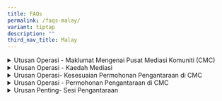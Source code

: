 ```yaml
---
title: FAQs
permalink: /faqs-malay/
variant: tiptap
description: ""
third_nav_title: Malay
---
```

<div data-type="detailGroup" class="isomer-accordion isomer-accordion-white">
<details class="isomer-details">
<summary>Utusan Operasi - Maklumat Mengenai Pusat Mediasi Komuniti (CMC)</summary>
<div data-type="detailsContent" class="isomer-details-content">
<blockquote>
<p>Apakah yang dilakukan oleh Pusat Mediasi Komuniti (CMC)?</p>
</blockquote>
<p>Pusat Mediasi Komuniti (CMC), yang terletak di bawah Kementerian Undang-Undang,
menawarkan perkhidmatan mediasi kepada penduduk Singapura yang menghadapi
pertikaian hubungan dan komuniti.</p>
<p>Perkhidmatan ini disediakan secara <strong>percuma</strong>.</p>
<p></p>
<blockquote>
<p>- Apakah faedah mediasi?</p>
</blockquote>
<p>Mediasi di CMC menawarkan faedah berikut:</p>
<ul>
<li>
<p><strong>Kos</strong>: Perkhidmatan ini adalah percuma.</p>
</li>
<li>
<p><strong>Privasi</strong>: Perkara yang dibincangkan semasa sesi mediasi
dan identiti pihak-pihak yang terlibat akan dirahsiakan.</p>
</li>
<li>
<p><strong>Masa</strong>: Sesi mediasi biasanya berlangsung selama kira-kira
dua jam dan tersedia dari hari Isnin hingga Jumaat, serta pada pagi hari
Sabtu.</p>
</li>
<li>
<p><strong>Lokasi</strong>: Mediasi secara fizikal disediakan di Pusat Perkhidmatan
Kementerian Undang-Undang dan di 18 lokasi satelit di seluruh pulau. Mediasi
secara dalam talian juga boleh diadakan untuk pertikaian yang kurang rumit.</p>
</li>
</ul>
<p></p>
<p>Anda <strong>tidak perlu mengemukakan sebarang bukti</strong> sebelum memohon
mediasi di CMC.</p>
</div>
</details>
<details class="isomer-details">
<summary>Urusan Operasi - Kaedah Mediasi</summary>
<div data-type="detailsContent" class="isomer-details-content">
<blockquote>
<p>Di manakah mediasi CMC dijalankan?</p>
</blockquote>
<p>Mediasi CMC dijalankan di:
<br><strong>45 Maxwell Road, The URA Centre (East Wing), #07-11, Singapura 069118.</strong>
</p>
<p><strong>Mediasi yang dirujuk dan diarahkan oleh mahkamah</strong> dijalankan
pada:</p>
<ul>
<li>
<p>Hari Isnin hingga Jumaat, dari <strong>9.00 pagi hingga 1.00 tengah hari</strong>
</p>
</li>
</ul>
<p><strong>Mediasi secara sukarela</strong> dijalankan pada:</p>
<ul>
<li>
<p>Hari Isnin hingga Jumaat, dari <strong>2.00 petang hingga 6.00 petang</strong>
</p>
</li>
<li>
<p>Hari Sabtu, dari <strong>9.00 pagi hingga 1.00 tengah hari</strong>
<br>Kami <strong>ditutup pada hari Ahad dan Cuti Umum</strong>.</p>
</li>
</ul>
<p></p>
<p>Kami juga menyediakan mediasi secara sukarela di <strong>18 lokasi mediasi satelit</strong> berikut:</p>
<p>·&nbsp;&nbsp;&nbsp;&nbsp;&nbsp;&nbsp; Kelab Komuniti ACE the Place</p>
<p>·&nbsp;&nbsp;&nbsp;&nbsp;&nbsp;&nbsp; Kelab Komuniti Bedok</p>
<p>·&nbsp;&nbsp;&nbsp;&nbsp;&nbsp;&nbsp; Kelab Komuniti Ci Yuan</p>
<p>·&nbsp;&nbsp;&nbsp;&nbsp;&nbsp;&nbsp; Kelab Komuniti Clementi</p>
<p>·&nbsp;&nbsp;&nbsp;&nbsp;&nbsp;&nbsp; Kelab Komuniti Geylang Serai@Wisma
Geylang Serai</p>
<p>·&nbsp;&nbsp;&nbsp;&nbsp;&nbsp;&nbsp; Kelab Komuniti MacPherson</p>
<p>·&nbsp;&nbsp;&nbsp;&nbsp;&nbsp;&nbsp; Kelab Komuniti Nee Soon East</p>
<p>·&nbsp;&nbsp;&nbsp;&nbsp;&nbsp;&nbsp; Kelab Komuniti Paya Lebar-Kovan</p>
<p>·&nbsp;&nbsp;&nbsp;&nbsp;&nbsp;&nbsp; Kelab Komuniti Toa Payoh Barat</p>
<p>·&nbsp;&nbsp;&nbsp;&nbsp;&nbsp;&nbsp; Kelab Komuniti Telok Blangah</p>
<p>·&nbsp;&nbsp;&nbsp;&nbsp;&nbsp;&nbsp; Pusat ServiceSG One Punggol</p>
<p>·&nbsp;&nbsp;&nbsp;&nbsp;&nbsp;&nbsp; Pusat ServiceSG Our Tampines Hub</p>
<p>·&nbsp;&nbsp;&nbsp;&nbsp;&nbsp;&nbsp; ServiceSG@Kelab Komuniti Keat Hong</p>
<p>·&nbsp;&nbsp;&nbsp;&nbsp;&nbsp;&nbsp; ServiceSG Centre@Kelab Komuniti
The Frontier</p>
<p>·&nbsp;&nbsp;&nbsp;&nbsp;&nbsp;&nbsp; Pusat ServiceSG Bukit Merah</p>
<p>·&nbsp;&nbsp;&nbsp;&nbsp;&nbsp;&nbsp; Pusat ServiceSG Woodlands</p>
<p>·&nbsp;&nbsp;&nbsp;&nbsp;&nbsp;&nbsp; Pondok Polis Kejiranan Tampines
East</p>
<p>·&nbsp;&nbsp;&nbsp;&nbsp;&nbsp;&nbsp; Pondok Polis Kejiranan Tampines
North</p>
<p></p>
<blockquote>
<p>Bolehkah mediasi dijalankan melalui Zoom?</p>
</blockquote>
<p>Mediasi secara maya boleh diadakan untuk <strong>kes yang kurang rumit</strong>.</p>
</div>
</details>
<details class="isomer-details">
<summary>Urusan Operasi- Kesesuaian Permohonan Pengantaraan di CMC</summary>
<div data-type="detailsContent" class="isomer-details-content">
<blockquote>
<p>Apakah jenis pertikaian yang sesuai untuk mediasi di CMC?</p>
</blockquote>
<p>Mediasi di CMC merupakan satu pilihan yang berkesan untuk menyelesaikan
pertikaian antara jiran tetangga, ahli keluarga, rakan, rakan sekerja,
tuan rumah, penyewa, atau hubungan antara peribadi yang lain.</p>
<p>Walau bagaimanapun, mediasi ini <strong>tidak sesuai untuk pertikaian kontrak atau komersial</strong>.</p>
<p>Untuk senarai penuh jenis pertikaian yang sesuai untuk mediasi di CMC,
sila <a href="/disputes-suitable-for-mediation-malay/" rel="noopener nofollow" target="_blank">klik </a>di
sini.</p>
<p></p>
<blockquote>
<p>Mengapakah CMC menerima permohonan mediasi tanpa menjalankan sebarang
siasatan?</p>
</blockquote>
<p>CMC tidak menjalankan sebarang siasatan. Fokus utama kami adalah untuk
memudahcara perbincangan antara pihak-pihak yang terlibat dalam pertikaian.</p>
<p>Menerusi mediasi, kami berusaha untuk membantu pihak-pihak yang terlibat
berkomunikasi dengan berkesan, meneroka penyelesaian, dan mencapai persetujuan
yang saling menguntungkan.</p>
<p></p>
<blockquote>
<p>Bolehkah CMC menerima kes yang melibatkan pertikaian jiran di kondominium
persendirian atau harta tanah?</p>
</blockquote>
<p>Kami menerima kes yang melibatkan pertikaian jiran di kawasan rumah awam
atau persendirian termasuk harta tanah, kondominium dan pangsapuri persendirian.</p>
<p></p>
<blockquote>
<p>Mengapakah CMC menerima permohonan pengantaraan tanpa menjalankan apa-apa
siasatan?</p>
</blockquote>
<p>CMC tidak menjalankan siasatan. Fokus utama kami adalah untuk memudahkan
perbincangan antara pihak yang bertikai. Melalui pengantaraan, kami berhasrat
untuk membantu pihak-pihak berkomunikasi dengan berkesan, meneroka penyelesaian
dan mencapai persetujuan yang adil bagi kedua-dua pihak.</p>
<p></p>
<blockquote>
<p>Adakah saya memerlukan bukti untuk mengemukakan kes kepada CMC?</p>
</blockquote>
<p>Anda tidak perlu mengemukakan apa-apa bukti sebelum memohon pengantaraan
di CMC.</p>
<p></p>
<blockquote>
<p>Berapakah bilangan orang boleh menghadiri sesi pengantaraan?</p>
</blockquote>
<p>Tidak termasuk pertikaian keluarga, kami membenarkan sehingga dua orang
daripada setiap pihak, yang terlibat secara langsung dengan pertikaian
itu untuk menghadiri sesi pengantaraan. Untuk sesi pengantaraan satelit,
hanya seorang daripada setiap pihak akan menghadiri sesi tersebut.</p>
<p></p>
<blockquote>
<p>Bolehkah ahli keluarga/ejen saya menghadiri sesi pengantaraan bagi pihak
saya?</p>
</blockquote>
<p>Jika ahli keluarga atau ejen anda telah diberikan Surat Kuasa Wakil untuk
menguruskan hal ehwal anda, anda boleh membenarkan mereka menghadiri sesi
tersebut bagi pihak anda. Untuk semua sebab lain, sila hubungi kami.&nbsp;Untuk
Pengantaraan yang&nbsp;<strong>Diarah Mahkamah&nbsp;</strong>, hanya pihak
yang dinamakan dalam Perintah Mahkamah akan menghadiri sesi pengantaraan.</p>
<p></p>
<blockquote>
<p>Bolehkah peguam menghadiri pengantaraan bersama saya?</p>
</blockquote>
<p>Di CMC, peguam tidak dibenarkan menghadiri sesi pengantaraan dengan pihak-pihak.
Jika anda memerlukan nasihat undang-undang, anda dinasihatkan untuk mendapatkan
nasihat secara berasingan sebelum sesi pengantaraan.</p>
</div>
</details>
<details class="isomer-details">
<summary>Urusan Operasi - Permohonan Pengantaraan di CMC</summary>
<div data-type="detailsContent" class="isomer-details-content">
<blockquote>
<p>Apa yang berlaku selepas saya memohon mediasi?</p>
</blockquote>
<p>Apabila permohonan untuk mediasi secara sukarela diterima oleh CMC, prosesnya
adalah seperti berikut:</p>
<ol data-tight="true" class="tight">
<li>
<p><strong>Pengakuan Terima</strong>: Anda akan menerima pengakuan penerimaan
permohonan anda.</p>
</li>
<li>
<p><strong>Penilaian</strong>: Kami akan menilai kes anda untuk menentukan
sama ada ia sesuai untuk dimediasi.</p>
</li>
<li>
<p><strong>Jemputan kepada pihak satu lagi (Responden)</strong>: Jika permohonan
anda didapati sesuai untuk mediasi di CMC, kami akan menjemput Responden
untuk menghadiri sesi mediasi dan akan memaklumkan kepada anda hasil maklum
balas daripada pihak tersebut.</p>
</li>
<li>
<p><strong>Penjadualan</strong>: Apabila kedua-dua pihak bersetuju untuk
menghadiri sesi mediasi, kami akan menjadualkan tarikh mediasi dan memaklumkan
kepada anda tentang tarikh, masa dan lokasi sesi tersebut.</p>
</li>
<li>
<p><strong>Sesi Mediasi</strong>: Pada tarikh yang ditetapkan, anda dan Responden
akan bertemu dengan mediator kami. Mediator akan memudahcara perbincangan
antara kedua-dua pihak, bagi mewujudkan persefahaman dan, jika boleh, mencapai
penyelesaian yang baik untuk semua pihak.</p>
</li>
<li>
<p><strong>Keputusan</strong>: Jika persetujuan dicapai, mediator akan mendokumenkan
terma persetujuan tersebut. Anda akan diberi peluang untuk meneliti dokumen
itu sebelum menandatanganinya. Anda juga akan menerima salinan perjanjian
yang telah ditandatangani.</p>
<p>Sekiranya persetujuan tidak dapat dicapai, sesi mediasi akan ditamatkan
secara hormat. Anda boleh memilih untuk meneroka pilihan lain, termasuk
mendapatkan nasihat undang-undang atau memfailkan permohonan di mahkamah.</p>
</li>
<li>
<p><strong>Tindakan Susulan</strong>: Jika perlu, CMC mungkin akan menawarkan
sesi mediasi susulan.</p>
</li>
</ol>
<p></p>
<blockquote>
<p>Jika Responden mengabaikan atau menolak jemputan CMC, apakah pilihan saya
yang lain? Bolehkah saya membawa kes itu ke Tribunal Penyelesaian Pertikaian
Komuniti (CDRT)?</p>
</blockquote>
<p><strong><u>Pertikaian Melibatkan Bukan Jiran</u></strong>
</p>
<p>Jika Responden menolak atau gagal memberikan respons kepada jemputan pengantaraan,
anda boleh memilih untuk meneroka pilihan lain bagi menangani pertikaian
itu, yang mungkin termasuk mendapatkan nasihat undang-undang atau meneruskan
untuk memfailkan permohonan di Mahkamah.&nbsp;</p>
<p></p>
<p><strong><u>Pertikaian Melibatkan Jiran dari Tampines (Semasa Fasa Perintis)</u></strong>
</p>
<p>Jika Responden menolak atau gagal memberikan respons kepada jemputan pengantaraan,
anda boleh mendapatkan bantuan Unit Perhubungan Komuniti (CRU) dengan menghubungi
talian penting mereka di 3300 3300, antara 9 pagi hingga 9 malam pada hari
bekerja.</p>
<p>&nbsp;</p>
<p><strong><u>Pertikaian Melibatkan Jiran dari semua Bandar lain (Semasa Fasa Perintis)</u></strong>
</p>
<p>Jika Responden menolak atau gagal memberikan respons, kami akan mengeluarkan
surat keputusan kepada anda. Anda mempunyai pilihan untuk memfailkan tuntutan
di CDRT.</p>
</div>
</details>
<details class="isomer-details">
<summary>Urusan Penting- Sesi Pengantaraan</summary>
<div data-type="detailsContent" class="isomer-details-content">
<blockquote>
<p>Apa yang berlaku semasa sesi mediasi?</p>
</blockquote>
<p>Berikut adalah proses mediasi di CMC:</p>
<p></p>
<p><strong>Pendaftaran</strong>: Sila hadir sekurang-kurangnya 20 minit sebelum
sesi bermula. Pegawai kami akan menyambut anda, mengesahkan identiti semua
pihak yang terlibat, dan memastikan semua perkara telah disediakan sebelum
sesi mediasi dimulakan.</p>
<p></p>
<p><strong>Penyataan Pembukaan</strong>: Mediator kami akan menjemput anda
masuk ke dalam bilik mediasi, di mana anda dan pihak satu lagi akan duduk.
Sesi akan dimulakan dengan penyataan pembukaan oleh mediator, termasuk
penerangan tentang proses mediasi dan peraturan asas yang perlu dipatuhi.</p>
<p></p>
<p><strong>Sesi Bersama</strong>: Pihak Pemohon akan memulakan sesi dengan
membentangkan isu-isu yang dibawa ke mediasi. Selepas itu, Responden akan
diberi peluang untuk memberi maklum balas. Mediator kami akan merumuskan
isu-isu utama yang telah dikemukakan.</p>
<p></p>
<p><strong>Sesi Peribadi</strong>: Sekiranya terdapat isu sensitif yang memerlukan
perbincangan secara berasingan, mediator boleh berbincang secara peribadi
dengan setiap pihak. Maklumat yang dikongsi dalam sesi peribadi akan dirahsiakan,
kecuali jika diberi kebenaran untuk didedahkan kepada pihak lain.</p>
<p>Mediator kami mungkin akan bertukar antara sesi bersama dan sesi peribadi,
bagi meneroka pelbagai penyelesaian yang mungkin.</p>
<p></p>
<p><strong>Penutup:</strong>
</p>
<p><u>Penyelesaian dengan Persetujuan</u>
<br>Sekiranya persetujuan dicapai, mediator kami akan mendokumenkan terma
persetujuan tersebut. Anda akan diberi peluang untuk meneliti dokumen itu
sebelum menandatanganinya. Anda juga akan menerima salinan perjanjian yang
telah ditandatangani.</p>
<p></p>
<p><u>Tiada Penyelesaian</u>
<br>Sekiranya tiada persetujuan dicapai, sesi akan ditamatkan dengan penuh
hormat. Anda boleh memilih untuk meneroka pilihan lain bagi menyelesaikan
pertikaian, termasuk mendapatkan nasihat undang-undang atau memfailkan
permohonan di mahkamah.</p>
</div>
</details>
</div>
<p></p>